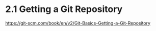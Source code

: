 # 2.1 Getting a Git Repository

<https://git-scm.com/book/en/v2/Git-Basics-Getting-a-Git-Repository>
